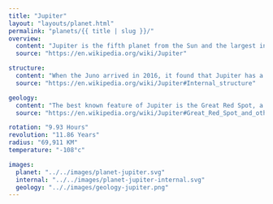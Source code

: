 ```yaml
---
title: "Jupiter"
layout: "layouts/planet.html"
permalink: "planets/{{ title | slug }}/"
overview:
  content: "Jupiter is the fifth planet from the Sun and the largest in the Solar System. It is a gas giant with a mass two and a half times that of all the other planets in the Solar System combined, but less than one-thousandth the mass of the Sun"
  source: "https://en.wikipedia.org/wiki/Jupiter"

structure:
  content: "When the Juno arrived in 2016, it found that Jupiter has a very diffuse core that mixes into its mantle. A possible cause is an impact from a planet of about ten Earth masses a few million years after Jupiter's formation, which would have disrupted an originally solid Jovian core"
  source: "https://en.wikipedia.org/wiki/Jupiter#Internal_structure"

geology:
  content: "The best known feature of Jupiter is the Great Red Spot, a persistent anticyclonic storm located 22° south of the equator. It is known to have existed since at least 1831, and possibly since 1665"
  source: "https://en.wikipedia.org/wiki/Jupiter#Great_Red_Spot_and_other_vortices"

rotation: "9.93 Hours"
revolution: "11.86 Years"
radius: "69,911 KM"
temperature: "-108°c"

images:
  planet: "../../images/planet-jupiter.svg"
  internal: "../../images/planet-jupiter-internal.svg"
  geology: ".././images/geology-jupiter.png"
---
```

